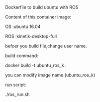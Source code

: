 Dockerfile to build ubuntu with ROS


Content of this container image:

OS		:ubuntu 16.04

ROS	:kinetik-desktop-full

befoer you build file,change user name.

build command:

docker build -t ubuntu_ros_k .

you can modify image name.(ubuntu_ros_k)

run script:

./ros_run.sh
